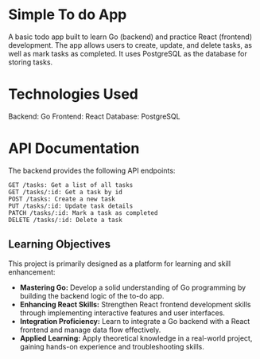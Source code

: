 # Simple To do App 
A basic todo app built to learn Go (backend) and practice React (frontend) development. The app allows users to create, update, and delete tasks, as well as mark tasks as completed. It uses PostgreSQL as the database for storing tasks.
# Technologies Used
  Backend: Go
  Frontend: React
  Database: PostgreSQL

# API Documentation
The backend provides the following API endpoints:

    GET /tasks: Get a list of all tasks
    GET /tasks/:id: Get a task by id
    POST /tasks: Create a new task
    PUT /tasks/:id: Update task details
    PATCH /tasks/:id: Mark a task as completed
    DELETE /tasks/:id: Delete a task


## Learning Objectives

This project is primarily designed as a platform for learning and skill enhancement:

- **Mastering Go:** Develop a solid understanding of Go programming by building the backend logic of the to-do app.
- **Enhancing React Skills:** Strengthen React frontend development skills through implementing interactive features and user interfaces.
- **Integration Proficiency:** Learn to integrate a Go backend with a React frontend and manage data flow effectively.
- **Applied Learning:** Apply theoretical knowledge in a real-world project, gaining hands-on experience and troubleshooting skills.
